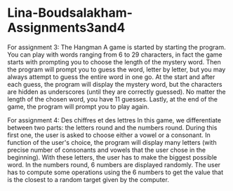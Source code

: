 # Lina-Boudsalakham-Assignments3and4
For assignment 3: The Hangman A game is started by starting the program. You can play with words ranging from 6 to 29 characters, in fact the game starts with prompting you to choose the length of the mystery word. Then the program will prompt you to guess the word, letter by letter, but you may always attempt to guess the entire word in one go. At the start and after each guess, the program will display the mystery word, but the characters are hidden as underscores (until they are correctly guessed). No matter the length of the chosen word, you have 11 guesses. Lastly, at the end of the game, the program will prompt you to play again.

For assignment 4: Des chiffres et des lettres In this game, we differentiate between two parts: the letters round and the numbers round. During this first one, the user is asked to choose either a vowel or a consonant. In function of the user's choice, the program will display many letters (with precise number of consonants and vowels that the user chose in the beginning). With these letters, the user has to make the biggest possible word. In the numbers round, 6 numbers are displayed randomly. The user has to compute some operations using the 6 numbers to get the value that is the closest to a random target given by the computer.
